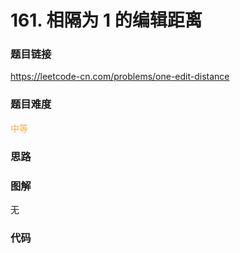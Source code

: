 # 161. 相隔为 1 的编辑距离

### 题目链接

https://leetcode-cn.com/problems/one-edit-distance

### 题目难度

<font color=#F0AD4E>中等</font>

### 思路



### 图解

无

### 代码

```python
```
